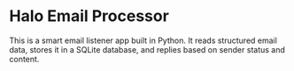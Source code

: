 # Halo Email Processor

This is a smart email listener app built in Python. It reads structured email data, stores it in a SQLite database, and replies based on sender status and content.


